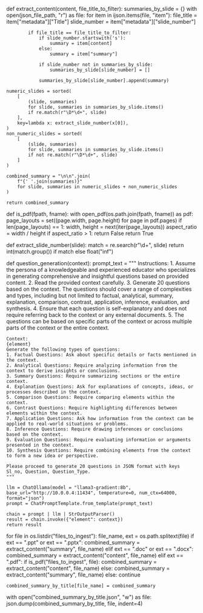 def extract_content(content, file_title_to_filter):
    summaries_by_slide = {}
    with open(json_file_path, "r") as file:
        for item in ijson.items(file, "item"):
            file_title = item["metadata"]["Title"]
            slide_number = item["metadata"]["slide_number"]

            if file_title == file_title_to_filter:
                if slide_number.startswith('s'):
                    summary = item[content]
                else:
                    summary = item["summary"]
                
                if slide_number not in summaries_by_slide:
                    summaries_by_slide[slide_number] = [] 

                summaries_by_slide[slide_number].append(summary)
            
    numeric_slides = sorted(
        [
            (slide, summaries)
            for slide, summaries in summaries_by_slide.items()
            if re.match(r"\D*\d+", slide)
        ],
        key=lambda x: extract_slide_number(x[0]),
    )
    non_numeric_slides = sorted(
        [
            (slide, summaries)
            for slide, summaries in summaries_by_slide.items()
            if not re.match(r"\D*\d+", slide)
        ]
    )

    combined_summary = "\n\n".join(
        f"{' '.join(summaries)}"
        for slide, summaries in numeric_slides + non_numeric_slides
    )

    return combined_summary


def is_pdf(fpath, fname):
    with open_pdf(os.path.join(fpath, fname)) as pdf:
        page_layouts = set((page.width, page.height) for page in pdf.pages)
        if len(page_layouts) == 1:
            width, height = next(iter(page_layouts))
            aspect_ratio = width / height
            if aspect_ratio > 1:
                return False
    return True


def extract_slide_number(slide):
    match = re.search(r"\d+", slide)
    return int(match.group()) if match else float("inf")

def question_generation(context):
    prompt_text = """
    Instructions:
    1. Assume the persona of a knowledgeable and experienced educator who specializes in generating comprehensive and insightful questions based on provided content.
    2. Read the provided context carefully.
    3. Generate 20 questions based on the context. The questions should cover a range of complexities and types, including but not limited to factual, analytical, summary, explanation, comparison, contrast, application, inference, evaluation, and synthesis.
    4. Ensure that each question is self-explanatory and does not require referring back to the context or any external documents.
    5. The questions can be based on specific parts of the context or across multiple parts of the context or the entire context.

    Context:
    {element}
    Generate the following types of questions:
    1. Factual Questions: Ask about specific details or facts mentioned in the context.
    2. Analytical Questions: Require analyzing information from the context to derive insights or conclusions.
    3. Summary Questions: Require summarizing sections or the entire context.
    4. Explanation Questions: Ask for explanations of concepts, ideas, or processes described in the context.
    5. Comparison Questions: Require comparing elements within the context.
    6. Contrast Questions: Require highlighting differences between elements within the context.
    7. Application Questions: Ask how information from the context can be applied to real-world situations or problems.
    8. Inference Questions: Require drawing inferences or conclusions based on the context.
    9. Evaluation Questions: Require evaluating information or arguments presented in the context.
    10. Synthesis Questions: Require combining elements from the context to form a new idea or perspective.

    Please proceed to generate 20 questions in JSON format with keys Sl_no, Question, Question_Type.
    """

    llm = ChatOllama(model = "llama3-gradient:8b", base_url="http://10.0.0.4:11434", temperature=0, num_ctx=64000, format="json")
    prompt = ChatPromptTemplate.from_template(prompt_text)

    chain = prompt | llm | StrOutputParser()
    result = chain.invoke({"element": context})
    return result

for file in os.listdir("files_to_ingest"):
    file_name, ext = os.path.splitext(file)
    if ext == ".ppt" or ext == ".pptx":
        combined_summary = extract_content("summary", file_name)
    elif ext == ".doc" or ext == ".docx":
        combined_summary = extract_content("content", file_name)
    elif ext == ".pdf":
        if is_pdf("files_to_ingest", file):
            combined_summary = extract_content("content", file_name)
        else:
            combined_summary = extract_content("summary", file_name)
    else:
        continue

    combined_summary_by_title[file_name] = combined_summary

with open("combined_summary_by_title.json", "w") as file:
    json.dump(combined_summary_by_title, file, indent=4)
